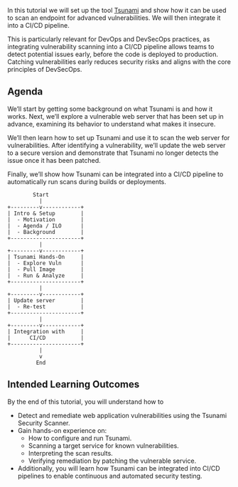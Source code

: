 In this tutorial we will set up the tool [Tsunami](https://github.com/google/tsunami-security-scanner) and show how it can be used to scan an endpoint for advanced vulnerabilities. We will then integrate it into a CI/CD pipeline.

This is particularly relevant for DevOps and DevSecOps practices, as integrating vulnerability scanning into a CI/CD pipeline allows teams to detect potential issues early, before the code is deployed to production. Catching vulnerabilities early reduces security risks and aligns with the core principles of DevSecOps.

## Agenda
We’ll start by getting some background on what Tsunami is and how it works. Next, we’ll explore a vulnerable web server that has been set up in advance, examining its behavior to understand what makes it insecure.

We’ll then learn how to set up Tsunami and use it to scan the web server for vulnerabilities. After identifying a vulnerability, we’ll update the web server to a secure version and demonstrate that Tsunami no longer detects the issue once it has been patched.

Finally, we’ll show how Tsunami can be integrated into a CI/CD pipeline to automatically run scans during builds or deployments.

```
        Start
          |
+---------v------------+ 
| Intro & Setup        |
|  - Motivation        |
|  - Agenda / ILO      |
|  - Background        |
+----------------------+
          |
+---------v------------+
| Tsunami Hands-On     |
|  - Explore Vuln      |
|  - Pull Image        |
|  - Run & Analyze     |
+----------------------+
          |
+---------v------------+
| Update server        |
|  - Re-test           |
+----------------------+
          |
+---------v------------+
| Integration with     |
|      CI/CD           |
+----------------------+
          |
          v
         End
```


## Intended Learning Outcomes
By the end of this tutorial, you will understand how to 
- Detect and remediate web application vulnerabilities using the Tsunami Security Scanner. 
- Gain hands-on experience on: 
    - How to configure and run Tsunami.
    - Scanning a target service for known vulnerabilities. 
    - Interpreting the scan results.
    - Verifying remediation by patching the vulnerable service. 
- Additionally, you will learn how Tsunami can be integrated into CI/CD pipelines to enable continuous and automated security testing.